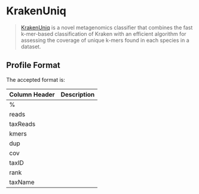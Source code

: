 # KrakenUniq

> [KrakenUniq](https://github.com/fbreitwieser/krakenuniq) is a novel metagenomics classifier that combines the fast k-mer-based classification of Kraken with an efficient algorithm for assessing the coverage of unique k-mers found in each species in a dataset.

## Profile Format

The accepted format is:

| Column Header | Description |
|---------------|-------------|
| %             |             |
| reads         |             |
| taxReads      |             |
| kmers         |             |
| dup           |             |
| cov           |             |
| taxID         |             |
| rank          |             |
| taxName       |             |
